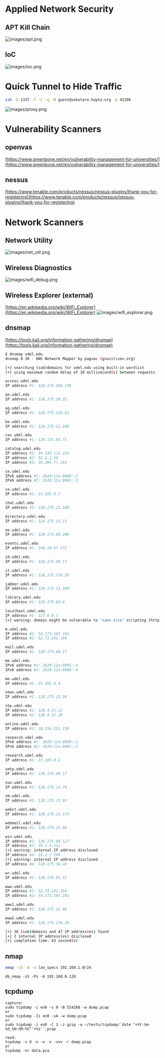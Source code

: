 # Applied Network Security

## APT Kill Chain
![images/apt.png](images/apt.png)

## IoC
![images/ioc.png](images/ioc.png)

# Quick Tunnel to Hide Traffic
```bash
ssh -D 1337 -f -C -q -N guest@sokotaro.hopto.org -p 42286
```

![images/proxy.png](images/proxy.png)

# Vulnerability Scanners

## openvas
[https://www.greenbone.net/en/vulnerability-management-for-universities/](https://www.greenbone.net/en/vulnerability-management-for-universities/)

## nessus
[https://www.tenable.com/products/nessus/nessus-plugins/thank-you-for-registering](https://www.tenable.com/products/nessus/nessus-plugins/thank-you-for-registering)

# Network Scanners

## Network Utility
![images/net_util.png](images/net_util.png)

## Wireless Diagnostics
![images/wifi_debug.png](images/wifi_debug.png)

## Wireless Explorer (external)
[https://en.wikipedia.org/wiki/WiFi_Explorer](https://en.wikipedia.org/wiki/WiFi_Explorer)
![images/wifi_explorer.png](images/wifi_explorer.png)

## dnsmap
[https://tools.kali.org/information-gathering/dnsmap](https://tools.kali.org/information-gathering/dnsmap)

```bash
$ dnsmap udel.edu    
dnsmap 0.30 - DNS Network Mapper by pagvac (gnucitizen.org)

[+] searching (sub)domains for udel.edu using built-in wordlist
[+] using maximum random delay of 10 millisecond(s) between requests

access.udel.edu
IP address #1: 128.175.104.148

ae.udel.edu
IP address #1: 128.175.28.35

ag.udel.edu
IP address #1: 128.175.126.62

be.udel.edu
IP address #1: 128.175.21.180

cas.udel.edu
IP address #1: 128.175.93.73

catalog.udel.edu
IP address #1: 34.230.121.214
IP address #2: 52.3.2.50
IP address #3: 18.204.77.163

ce.udel.edu
IPv6 address #1: 2620:12a:8000::2
IPv6 address #2: 2620:12a:8001::2

ce.udel.edu
IP address #1: 23.185.0.2

chat.udel.edu
IP address #1: 128.175.13.180

directory.udel.edu
IP address #1: 128.175.13.11

ee.udel.edu
IP address #1: 128.175.68.206

events.udel.edu
IP address #1: 199.19.67.172

id.udel.edu
IP address #1: 128.175.60.17

it.udel.edu
IP address #1: 128.175.176.20

jabber.udel.edu
IP address #1: 128.175.13.180

library.udel.edu
IP address #1: 128.175.83.6

localhost.udel.edu
IP address #1: 127.0.0.1
[+] warning: domain might be vulnerable to "same site" scripting (http://snipurl.com/etbcv)

m.udel.edu
IP address #1: 54.173.165.192
IP address #2: 52.72.241.194

mail.udel.edu
IP address #1: 128.175.68.17

me.udel.edu
IPv6 address #1: 2620:12a:8001::4
IPv6 address #2: 2620:12a:8000::4

me.udel.edu
IP address #1: 23.185.0.4

news.udel.edu
IP address #1: 128.175.13.59

ntp.udel.edu
IP address #1: 128.4.31.12
IP address #2: 128.4.31.10

online.udel.edu
IP address #1: 18.216.251.150

research.udel.edu
IPv6 address #1: 2620:12a:8000::2
IPv6 address #2: 2620:12a:8001::2

research.udel.edu
IP address #1: 23.185.0.2

smtp.udel.edu
IP address #1: 128.175.68.17

sun.udel.edu
IP address #1: 128.175.13.74

vm.udel.edu
IP address #1: 128.175.13.92

webct.udel.edu
IP address #1: 128.175.13.173

webmail.udel.edu
IP address #1: 128.175.13.66

win.udel.edu
IP address #1: 128.175.60.127
IP address #2: 10.2.4.111
[+] warning: internal IP address disclosed
IP address #3: 10.2.7.204
[+] warning: internal IP address disclosed
IP address #4: 128.175.56.28

wr.udel.edu
IP address #1: 128.175.93.57

www.udel.edu
IP address #1: 52.72.241.194
IP address #2: 54.173.165.192

www1.udel.edu
IP address #1: 128.175.13.66

www2.udel.edu
IP address #1: 128.175.176.20

[+] 36 (sub)domains and 47 IP address(es) found
[+] 2 internal IP address(es) disclosed
[+] completion time: 43 second(s)

```

## nmap
```bash
nmap -sS -A -o lan_specs 192.168.1.0/24
```

```
db_nmap -sS -Pn -A 192.168.0.120
```

## tcpdump
```
capture: 
sudo tcpdump -i en0 -s 0 -B 524288 -w dump.pcap
or
sudo tcpdump -Ii en0 -vA -w dump.pcap
or
sudo tcpdump -i en0 -C 1 -z gzip -w ~/tests/tcpdump/`date "+%Y-%m-%d_%H:%M:%S"'+%s'`.pcap
```

```
read:
tcpdump -s 0 -n -e -x -vvv -r dump.pcap
or
tcpdump -nr data.pca
```

